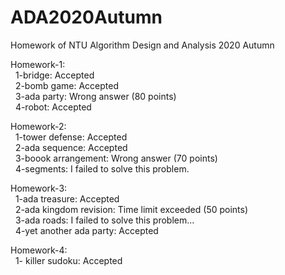 # ADA2020Autumn
Homework of NTU Algorithm Design and Analysis 2020 Autumn


Homework-1:\
&nbsp;&nbsp;1-bridge: Accepted\
&nbsp;&nbsp;2-bomb game: Accepted\
&nbsp;&nbsp;3-ada party: Wrong answer (80 points)\
&nbsp;&nbsp;4-robot: Accepted

Homework-2:\
&nbsp;&nbsp;1-tower defense: Accepted\
&nbsp;&nbsp;2-ada sequence: Accepted\
&nbsp;&nbsp;3-boook arrangement: Wrong answer (70 points)\
&nbsp;&nbsp;4-segments: I failed to solve this problem.

Homework-3:\
&nbsp;&nbsp;1-ada treasure: Accepted\
&nbsp;&nbsp;2-ada kingdom revision: Time limit exceeded (50 points)\
&nbsp;&nbsp;3-ada roads: I failed to solve this problem...\
&nbsp;&nbsp;4-yet another ada party: Accepted

Homework-4:\
&nbsp;&nbsp;1- killer sudoku: Accepted
